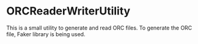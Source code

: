 # ORCReaderWriterUtility
This is a small utility to generate and read ORC files.
To generate the ORC file, Faker library is being used.

